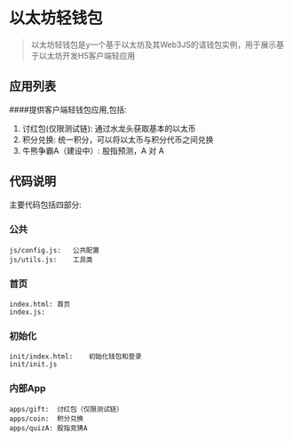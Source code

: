 # 以太坊轻钱包
>以太坊轻钱包是y一个基于以太坊及其Web3JS的请钱包实例，用于展示基于以太坊开发H5客户端轻应用

## 应用列表
####提供客户端轻钱包应用,包括:
1. 讨红包(仅限测试链): 通过水龙头获取基本的以太币
2. 积分兑换: 统一积分，可以将以太币与积分代币之间兑换
3. 牛熊争霸A（建设中）: 股指预测，A 对 A

## 代码说明
主要代码包括四部分:
### 公共
    js/config.js:   公共配置
    js/utils.js:    工具类
### 首页
    index.html: 首页
    index.js:   
### 初始化
    init/index.html:    初始化钱包和登录
    init/init.js
### 内部App
    apps/gift:  讨红包（仅限测试链）
    apps/coin:  积分兑换
    apps/quizA: 股指竞猜A